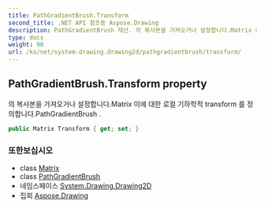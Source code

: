 ```yaml
---
title: PathGradientBrush.Transform
second_title: .NET API 참조용 Aspose.Drawing
description: PathGradientBrush 재산. 의 복사본을 가져오거나 설정합니다.Matrix 이에 대한 로컬 기하학적 transform 를 정의합니다.PathGradientBrush .
type: docs
weight: 90
url: /ko/net/system.drawing.drawing2d/pathgradientbrush/transform/
---
```

## PathGradientBrush.Transform property

의 복사본을 가져오거나 설정합니다.Matrix 이에 대한 로컬 기하학적 transform 를 정의합니다.PathGradientBrush .

```csharp
public Matrix Transform { get; set; }
```

### 또한보십시오

* class [Matrix](../../matrix/)
* class [PathGradientBrush](../)
* 네임스페이스 [System.Drawing.Drawing2D](../../pathgradientbrush/)
* 집회 [Aspose.Drawing](../../../)


